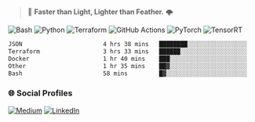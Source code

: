 > :rocket: **Faster than Light, Lighter than Feather.** 🌩️

![Bash](https://img.shields.io/badge/bash-%23121011.svg?style=for-the-badge&logo=gnu-bash&logoColor=white)
![Python](https://img.shields.io/badge/python-3670A0?style=for-the-badge&logo=python&logoColor=ffdd54)
![Terraform](https://img.shields.io/badge/terraform-%235835CC.svg?style=for-the-badge&logo=terraform&logoColor=white)
![GitHub Actions](https://img.shields.io/badge/Github%20Actions-%232671E5.svg?style=for-the-badge&logo=githubactions&logoColor=white)
![PyTorch](https://img.shields.io/badge/torch-%23EE4C2C.svg?style=for-the-badge&logo=pytorch&logoColor=white)
![TensorRT](https://img.shields.io/badge/tensorrt-%234A7C12.svg?style=for-the-badge&logo=nvidia&logoColor=white)
  
<!--START_SECTION:waka-->

```txt
JSON                       4 hrs 38 mins   ████████░░░░░░░░░░░░░░░░░   31.93 %
Terraform                  3 hrs 33 mins   ██████░░░░░░░░░░░░░░░░░░░   24.52 %
Docker                     1 hr 40 mins    ███░░░░░░░░░░░░░░░░░░░░░░   11.55 %
Other                      1 hr 35 mins    ██▓░░░░░░░░░░░░░░░░░░░░░░   10.91 %
Bash                       58 mins         █▓░░░░░░░░░░░░░░░░░░░░░░░   06.66 %
```

<!--END_SECTION:waka-->

### 🌐 Social Profiles

<a href="https://medium.com/@shinjeongtae">![Medium](https://img.shields.io/badge/Medium-12100E?style=for-the-badge&logo=medium&logoColor=white)</a> <a href="https://www.linkedin.com/in/jungtae-shin-3137781a8/">![LinkedIn](https://img.shields.io/badge/linkedin-%230077B5.svg?style=for-the-badge&logo=linkedin&logoColor=white)</a>
